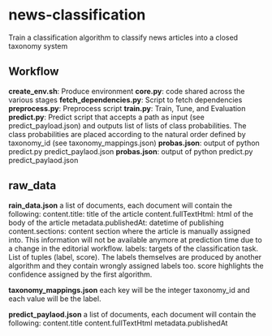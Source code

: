 # news-classification
Train a classification algorithm to classify news articles into a closed taxonomy system

## Workflow

**create_env.sh**: Produce environment 
**core.py**: code shared across the various stages
**fetch_dependencies.py**: Script to fetch dependencies 
**preprocess.py**: Preprocess script 
**train.py**: Train, Tune, and Evaluation
**predict.py**: Predict script that accepts a path as input (see predict_payload.json) and outputs list of lists of class probabilities. The class probabilities are placed according to the natural order defined by taxonomy_id (see taxonomy_mappings.json)
**probas.json**: output of python predict.py predict_paylaod.json
**probas.json**: output of python predict.py predict_paylaod.json


## raw_data

**rain_data.json**
a list of documents, each document will contain the following:
content.title: title of the article
content.fullTextHtml: html of the body of the article
metadata.publishedAt: datetime of publishing
content.sections: content section where the article is manually assigned into. This information will not be available anymore at prediction time due to a change in the editorial workflow.
labels: targets of the classification task. List of tuples (label, score). The labels themselves are produced by another algorithm and they contain wrongly assigned labels too. score highlights the confidence assigned by the first algorithm.

**taxonomy_mappings.json**
each key will be the integer taxonomy_id and each value will be the label.

**predict_paylaod.json**
a list of documents, each document will contain the following:
content.title
content.fullTextHtml
metadata.publishedAt

